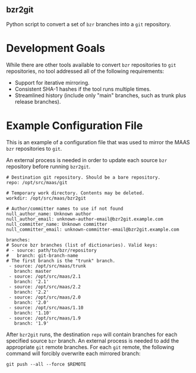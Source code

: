 bzr2git
-------
Python script to convert a set of `bzr` branches into a `git` repository.


Development Goals
=================
While there are other tools available to convert `bzr` repositories to `git`
repositories, no tool addressed all of the following requirements:

 * Support for iterative mirroring.
 * Consistent SHA-1 hashes if the tool runs multiple times.
 * Streamlined history (include only "main" branches, such as trunk plus release branches).

Example Configuration File
==========================

This is an example of a configuration file that was used to mirror the MAAS
`bzr` repositories to `git`.

An external process is needed in order to update each source `bzr` repository
before running `bzr2git`.

    # Destination git repository. Should be a bare repository.
    repo: /opt/src/maas/git

    # Temporary work directory. Contents may be deleted.
    workdir: /opt/src/maas/bzr2git

    # Author/committer names to use if not found
    null_author_name: Unknown author
    null_author_email: unknown-author-email@bzr2git.example.com
    null_committer_name: Unknown committer
    null_committer_email: unknown-committer-email@bzr2git.example.com

    branches:
    # Source bzr branches (list of dictionaries). Valid keys:
    # - source: path/to/bzr/repository
    #   branch: git-branch-name
    # The first branch is the "trunk" branch.
     - source: /opt/src/maas/trunk
       branch: master
     - source: /opt/src/maas/2.1
       branch: '2.1'
     - source: /opt/src/maas/2.2
       branch: '2.2'
     - source: /opt/src/maas/2.0
       branch: '2.0'
     - source: /opt/src/maas/1.10
       branch: '1.10'
     - source: /opt/src/maas/1.9
       branch: '1.9'

After `bzr2git` runs, the destination `repo` will contain branches for each
specified source `bzr` branch. An external process is needed to add the
appropriate `git` remote branches. For each `git` remote, the following
command will forcibly overwrite each mirrored branch:

    git push --all --force $REMOTE

